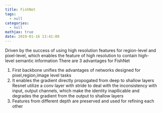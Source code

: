 ```yaml
---
title: FishNet
tags:
  - null
categories:
  - null
mathjax: true
date: 2019-01-16 13:41:09
---
```



<!--more-->
Driven by the success of using high resolution features for region-level and pixel-level,
which enables the feature of high resolution to contain high-level semantic information
There are 3 advantages for FishNet
1. First backbone unifies the advantages of networks designed for pixel,region,image level tasks
2. It enables the gradient directly propogated from deep to shallow layers
Resnet utilize a conv layer with stride to deal with the inconsistency with input, output channels, which make the identity inapllicable and degrades the gradient from the
output to shallow layers
3. Features from different depth are preserved and used for refining each other

